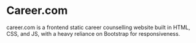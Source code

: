 # Career.com
career.com is a frontend static career counselling website built in HTML, CSS, and JS, with a heavy reliance on Bootstrap for responsiveness.
